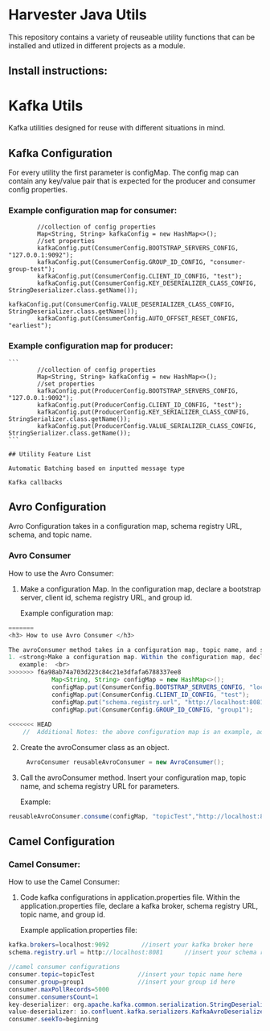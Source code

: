 # Harvester Java Utils

This repository contains a variety of reuseable utility functions that can be installed and utlized in different projects as a module.


## Install instructions: 
# Kafka Utils

Kafka utilities designed for reuse with different situations in mind.


## Kafka Configuration

For every utility the first parameter is configMap. The config map can contain any key/value pair that is expected for the producer and consumer config properties.


### Example configuration map for consumer:

```
        //collection of config properties
        Map<String, String> kafkaConfig = new HashMap<>();
        //set properties
        kafkaConfig.put(ConsumerConfig.BOOTSTRAP_SERVERS_CONFIG, "127.0.0.1:9092");
        kafkaConfig.put(ConsumerConfig.GROUP_ID_CONFIG, "consumer-group-test");
        kafkaConfig.put(ConsumerConfig.CLIENT_ID_CONFIG, "test");
        kafkaConfig.put(ConsumerConfig.KEY_DESERIALIZER_CLASS_CONFIG, StringDeserializer.class.getName());
        kafkaConfig.put(ConsumerConfig.VALUE_DESERIALIZER_CLASS_CONFIG, StringDeserializer.class.getName());
        kafkaConfig.put(ConsumerConfig.AUTO_OFFSET_RESET_CONFIG, "earliest");
```

### Example configuration map for producer:
~~~~~~~~
```
        //collection of config properties
        Map<String, String> kafkaConfig = new HashMap<>();
        //set properties
        kafkaConfig.put(ProducerConfig.BOOTSTRAP_SERVERS_CONFIG, "127.0.0.1:9092");
        kafkaConfig.put(ProducerConfig.CLIENT_ID_CONFIG, "test");
        kafkaConfig.put(ProducerConfig.KEY_SERIALIZER_CLASS_CONFIG, StringSerializer.class.getName());
        kafkaConfig.put(ProducerConfig.VALUE_SERIALIZER_CLASS_CONFIG, StringSerializer.class.getName());
```

## Utility Feature List

Automatic Batching based on inputted message type

Kafka callbacks
~~~~~~~~


## Avro Configuration
Avro Configuration takes in a configuration map, schema registry URL, schema, and topic name.

### Avro Consumer
How to use the Avro Consumer:
1) Make a configuration Map. In the configuration map, declare a bootstrap server, client id, schema registry URL, and group id.

   Example configuration map:
``` java
=======
<h3> How to use Avro Consumer </h3>

The avroConsumer method takes in a configuration map, topic name, and schema URL. To use the schema method, do this: <br>
1. <strong>Make a configuration map. Within the configuration map, declare a bootstrap server, client id, schema registry URl, and group id.</strong> <br>
   example:  <br>
>>>>>>> f6a98ab74a703d223c84c21e3dfafa6788337ee8
            Map<String, String> configMap = new HashMap<>();
            configMap.put(ConsumerConfig.BOOTSTRAP_SERVERS_CONFIG, "localhost:9092");
            configMap.put(ConsumerConfig.CLIENT_ID_CONFIG, "test");
            configMap.put("schema.registry.url", "http://localhost:8081");
            configMap.put(ConsumerConfig.GROUP_ID_CONFIG, "group1");
            
<<<<<<< HEAD
    //  Additional Notes: the above configuration map is an example, adjust the configurations according to your kafka topic.
```

2) Create the avroConsumer class as an object.

``` java
     AvroConsumer reusableAvroConsumer = new AvroConsumer();
```
3) Call the avroConsumer method. Insert your configuration map, topic name, and schema registry URL for parameters.

   Example:
``` java
reusableAvroConsumer.consume(configMap, "topicTest","http://localhost:8081");
```


## Camel Configuration

### Camel Consumer:
How to use the Camel Consumer:
1) Code kafka configurations in application.properties file. Within the application.properties file, declare a kafka broker, schema registry URL, topic name, and group id.

   Example application.properties file:
``` java
kafka.brokers=localhost:9092         //insert your kafka broker here
schema.registry.url = http://localhost:8081      //insert your schema registry URL here

//camel consumer configurations
consumer.topic=topicTest            //insert your topic name here
consumer.group=group1               //insert your group id here
consumer.maxPollRecords=5000
consumer.consumersCount=1
key-deserializer: org.apache.kafka.common.serialization.StringDeserializer
value-deserializer: io.confluent.kafka.serializers.KafkaAvroDeserializer
consumer.seekTo=beginning
``` 
